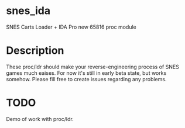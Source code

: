 # snes_ida
SNES Carts Loader + IDA Pro new 65816 proc module

# Description

These proc/ldr should make your reverse-engineering process of SNES games much eaises. For now it's still in early beta state, but works somehow.
Please fill free to create issues regarding any problems.

# TODO

Demo of work with proc/ldr.
